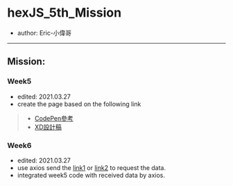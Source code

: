 # hexJS_5th_Mission
- author: Eric-小偉哥
---
## Mission:
### Week5
- edited: 2021.03.27
- create the page based on the following link 
>- [CodePen參考](https://codepen.io/hexschool/pen/BaQveVm?editors=1010)
>- [XD設計稿](https://www.adobe.com/products/xd.html)


### Week6
- edited: 2021.03.27
- use axios send the [link1](https://raw.githubusercontent.com/hexschool/js-training/main/travelAPI-lv1.json) or [link2](https://raw.githubusercontent.com/hexschool/js-training/main/travelApi.json) 
  to request the data.
- integrated week5 code with received data by axios.